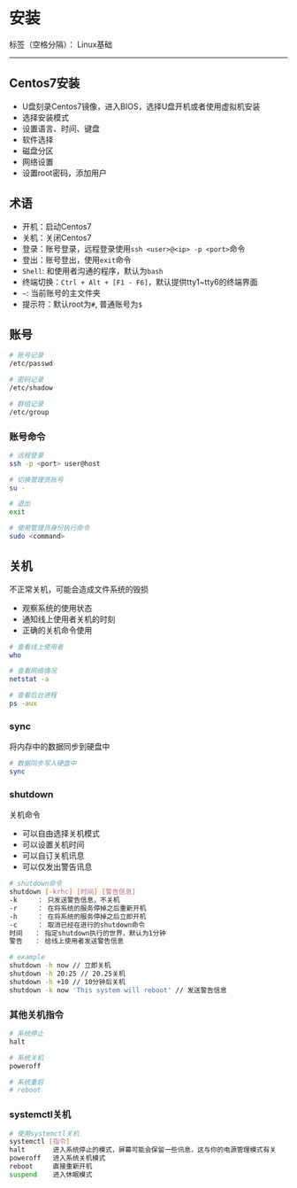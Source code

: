 # 安装

标签（空格分隔）： Linux基础

---

## Centos7安装

* U盘刻录Centos7镜像，进入BIOS，选择U盘开机或者使用虚拟机安装
* 选择安装模式
* 设置语言、时间、键盘
* 软件选择
* 磁盘分区
* 网络设置
* 设置root密码，添加用户

## 术语

* 开机：启动Centos7
* 关机：关闭Centos7
* 登录：账号登录，远程登录使用`ssh <user>@<ip> -p <port>`命令
* 登出：账号登出，使用`exit`命令
* `Shell`: 和使用者沟通的程序，默认为`bash`
* 终端切换：`Ctrl + Alt + [F1 - F6]`，默认提供tty1~tty6的终端界面
* `~`: 当前账号的主文件夹
* 提示符：默认root为`#`, 普通账号为`$`

## 账号

```bash
# 账号记录
/etc/passwd

# 密码记录
/etc/shadow

# 群组记录
/etc/group
```

### 账号命令

```bash
# 远程登录
ssh -p <port> user@host

# 切换管理员账号
su -

# 退出
exit

# 使用管理员身份执行命令
sudo <command>
```

## 关机

不正常关机，可能会造成文件系统的毁损

* 观察系统的使用状态
* 通知线上使用者关机的时刻
* 正确的关机命令使用

```bash
# 查看线上使用者
who

# 查看网络情况
netstat -a

# 查看后台进程
ps -aux
```

### sync

将内存中的数据同步到硬盘中

```bash
# 数据同步写入硬盘中
sync
```

### shutdown

关机命令

* 可以自由选择关机模式
* 可以设置关机时间
* 可以自订关机讯息
* 可以仅发出警告讯息

```bash
# shutdown命令
shutdown [-krhc] [时间] [警告信息]
-k     ： 只发送警告信息，不关机
-r     ： 在将系统的服务停掉之后重新开机
-h     ： 在将系统的服务停掉之后立即开机
-c     ： 取消已经在进行的shutdown命令
时间   ： 指定shutdown执行的世界，默认为1分钟
警告   ： 给线上使用者发送警告信息

# example
shutdown -h now // 立即关机
shutdown -h 20:25 // 20.25关机
shutdown -h +10 // 10分钟后关机
shutdown -k now 'This system will reboot' // 发送警告信息
```

### 其他关机指令

```bash
# 系统停止
halt

# 系统关机
poweroff

# 系统重启
# reboot
```

### systemctl关机

```bash
# 使用systemctl关机
systemctl [指令]
halt       进入系统停止的模式，屏幕可能会保留一些讯息，这与你的电源管理模式有关
poweroff   进入系统关机模式
reboot     直接重新开机
suspend    进入休眠模式
```
